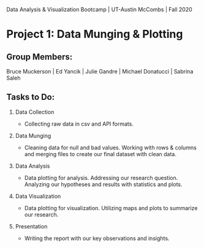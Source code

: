 Data Analysis & Visualization Bootcamp | UT-Austin McCombs | Fall 2020
# **Project 1: Data Munging & Plotting**

## Group Members: 
Bruce Muckerson | Ed Yancik | Julie Gandre | Michael Donatucci | Sabrina Saleh

## Tasks to Do:
1. Data Collection
    * Collecting raw data in csv and API formats. 
   

2. Data Munging       
    * Cleaning data for null and bad values. Working with rows & columns and merging files to create our final dataset with clean data. 
    
       
3. Data Analysis
    * Data plotting for analysis. Addressing our research question. Analyzing our hypotheses and results with statistics and plots.
    
    
4. Data Visualization
    * Data plotting for visualization. Utilizing maps and plots to summarize our research.
    
    
5. Presentation
    * Writing the report with our key observations and insights.
